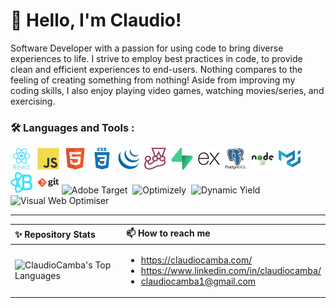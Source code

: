 # 👋 Hello, I'm Claudio!  

Software Developer with a passion for using code to bring diverse experiences to life. I strive to employ best practices in code, to provide clean and efficient experiences to end-users. Nothing compares to the feeling of creating something from nothing! Aside from improving my coding skills, I also enjoy playing video games, watching movies/series, and exercising.

### :hammer_and_wrench: Languages and Tools :
<div>
  <img src="https://github.com/devicons/devicon/blob/master/icons/react/react-original-wordmark.svg" title="React" alt="React" width="35" height="35"/>&nbsp;
  <img src="https://github.com/devicons/devicon/blob/master/icons/javascript/javascript-original.svg" title="JavaScript" alt="JavaScript" width="35" height="35"/>&nbsp;
  <img src="https://github.com/devicons/devicon/blob/master/icons/html5/html5-original.svg" title="HTML5" alt="HTML" width="35" height="35"/>&nbsp;
  <img src="https://github.com/devicons/devicon/blob/master/icons/css3/css3-plain-wordmark.svg"  title="CSS3" alt="CSS" width="35" height="35"/>&nbsp;
  <img src="https://github.com/devicons/devicon/blob/master/icons/jquery/jquery-original.svg"  title="jQuery" alt="jQuery" width="35" height="35"/>&nbsp;
  <img src="https://github.com/devicons/devicon/blob/master/icons/jest/jest-plain.svg"  title="Jest" alt="Jest" width="35" height="35"/>&nbsp;
  <img src="https://github.com/devicons/devicon/blob/master/icons/supabase/supabase-original.svg" title="Supabase" alt="Supabase" width="35" height="35"/>&nbsp;
  <img src="https://github.com/devicons/devicon/blob/master/icons/express/express-original.svg" title="Express" alt="Express" width="35" height="35"/>&nbsp;
  <img src="https://github.com/devicons/devicon/blob/master/icons/postgresql/postgresql-original-wordmark.svg" title="PostgreSQL"  alt="PostgreSQL" width="35" height="35"/>&nbsp;
  <img src="https://github.com/devicons/devicon/blob/master/icons/nodejs/nodejs-original-wordmark.svg" title="NodeJS" alt="NodeJS" width="35" height="35"/>&nbsp;
  <img src="https://github.com/devicons/devicon/blob/master/icons/materialui/materialui-original.svg" title="Material UI" alt="Material UI" width="35" height="35"/>&nbsp;
  <img src="https://github.com/devicons/devicon/blob/master/icons/reactbootstrap/reactbootstrap-original.svg" title="React Bootstrap" alt="React Bootstrap" width="35" height="35"/>&nbsp;
  <img src="https://github.com/devicons/devicon/blob/master/icons/git/git-original-wordmark.svg" title="Git" **alt="Git" width="35" height="35"/>
  <img src="https://cdn.iconscout.com/icon/free/png-512/free-adobe-target-2521776-2132668.png" title="Adobe Target" alt="Adobe Target" width="35" height="35"/>&nbsp;
  <img src="https://upload.wikimedia.org/wikipedia/en/e/e9/Optimizely_Logo.png?20210407062545" title="Optimizely" alt="Optimizely" width="35" height="35"/>&nbsp;
  <img src="https://asset.brandfetch.io/idP4s0vsQ0/idhqQ7YpKs.svg" title="Dynamic Yield" alt="Dynamic Yield" width="35" height="35"/>&nbsp;
  <img src="https://static.wingify.com/gcp/images/vwo-logo-color.svg" title="Visual Web Optimiser" alt="Visual Web Optimiser" width="35" height="35"/>&nbsp;
</div>

---

| ✨ Repository Stats | 📫 How to reach me |
| :------------- | :------------- |
| ![ClaudioCamba's Top Languages](https://github-readme-stats.vercel.app/api/top-langs/?username=ClaudioCamba&theme=vision-friendly-dark&show_icons=true&hide_border=true&layout=compact)   | <ul><li>https://claudiocamba.com/</li><li>https://www.linkedin.com/in/claudiocamba/ </li><li>claudiocamba1@gmail.com</li></ul> |


<!--
**ClaudioCamba/ClaudioCamba** is a ✨ _special_ ✨ repository because its `README.md` (this file) appears on your GitHub profile.

Here are some ideas to get you started:

- 🔭 I’m currently working on ...
- 🌱 I’m currently learning ...
- 👯 I’m looking to collaborate on ...
- 🤔 I’m looking for help with ...
- 💬 Ask me about ...
- 📫 How to reach me: ...
- 😄 Pronouns: ...
- ⚡ Fun fact: ...
-->
